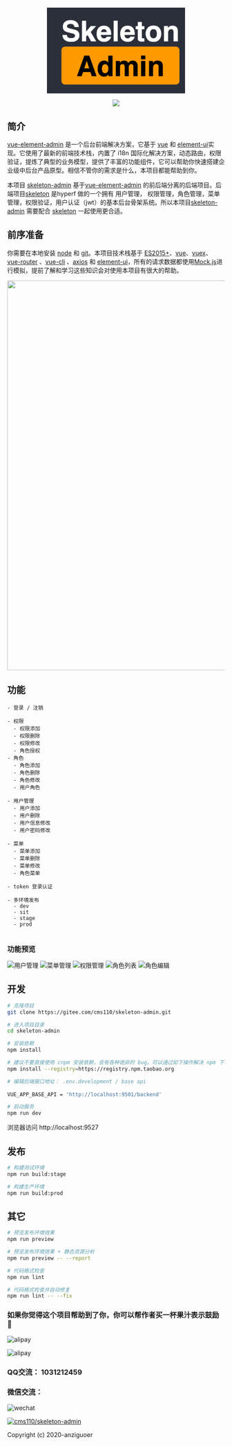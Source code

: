 <p align="center">
  <img width="320" style="background-color: #2b2f3a" src="data:image/png;base64,iVBORw0KGgoAAAANSUhEUgAAAdQAAAEiCAYAAABA7CNoAAAgAElEQVR4Xu2d%0AB7QlRdWF92EISs5IEJAcDUgUkQyKICggoAgqYchhCIoCgojAkDODYAAkoyQl%0ASBQMxB8QBBEQyUlAkuTzrz2vH7x5c9/trnBT311rzTK8OlXVX9Xt3ZXOMSiJ%0AgAiIgAiIgAgkE7DkElSACIiACIiACIgAJKgaBCIgAiIgAiKQgYAENQNEFSEC%0AIiACIiACElSNAREQAREQARHIQECCmgGiihABERABERABCarGgAiIgAiIgAhk%0AICBBzQBRRYiACIiACIiABFVjQAREQAREQAQyEJCgZoCoIkRABERABERAgqox%0AIAIiIAIiIAIZCEhQM0BUESIgAiIgAiIgQdUYEAEREAEREIEMBCSoGSCqCBEQ%0AAREQARGQoGoMiIAIiIAIiEAGAhLUDBBVhAiIgAiIgAhIUDUGREAEREAERCAD%0AAQlqBogqQgREQAREQAQkqBoDIiACIiACIpCBgAQ1A0QVIQIiIAIiIAISVI0B%0AERABERABEchAQIKaAaKKEAEREAEREAEJqsaACIiACIiACGQgIEHNAFFFiIAI%0AiIAIiIAEVWNABERABERABDIQkKBmgKgiREAEREAERECCqjEgAiIgAiIgAhkI%0ASFAzQFQRIiACIiACIiBB1RgQAREQAREQgQwEJKgZIKoIERABERABEZCgagyI%0AgAiIgAiIQAYCEtQMEFWECIiACIiACEhQNQZEQAREQAREIAMBCWoGiCpCBERA%0ABERABCSoGgMiIAIiIAIikIGABDUDRBUhAiIgAiIgAhJUjQEREAEREAERyEBA%0AgpoBoooQAREQAREQAQmqxoAIiIAIiIAIZCAgQc0AUUWIgAiIgAiIgARVY0AE%0AREAEREAEMhCQoGaAqCJEQAREQAREQIJaMgbcfRSAVQGsDGBWADMBmBHA9ACm%0AATAlgLcBvALgRQAvAXgOwD8AXGRmj2mYiYAIiIAI1J+ABHVYH7v7bAC+A2AN%0AAEsCmAVACqe3ADwM4I8AxpnZXfUfVnpCERABEeg/AilCUSta7r4WgEMAfCZR%0AQMu4PAngaADHmNl7ZZlj/+7u/BA4IeJZfm1ml8TWK7twAu4+GYC/A5gi0PoF%0AM1sq0EbZRUAEWkSg7wXV3X8AYEyxlNsizA2LfQfAxQC+bWZv5K7Y3TcEcGFE%0AudeY2ZoRdjKJJODu0wL4b4S5m9kkEXYyEQERaAGBvhVUd58LwI0A5msB15Ai%0AuSS8o5mdHmJUlleCWkaoe/4uQe2evlBLRCCFQF8KqrtvBeAUAJOmwMtsey+A%0A9czs0RzlSlBzUGxPGRLU9nBWLSLQagJ9J6juzmVQLod2Y3oXwJfM7JrUxklQ%0AUwm2z16Cmod1cW5gXMS5gd+b2c/ytEKl9DOBvhJUd+ePZusu7/D3Kfhmxv3V%0A6CRBjUbXdkMJah7k7r4egEsjSrvfzBaLsJOJCExAoG8E1d33B3Bgj/S/A9jS%0AzM6Mba8ENZZc++0kqHmYS1DzcFQp8QT6QlDd/VsAzojH1DHLtc3s6pjaJagx%0A1DpjI0HNw12CmoejSoknUHtBdXfe7XsZwEfiMXXMku2eOea+qgS1Y30WXLEE%0ANRhZQwMJah6OKiWeQD8IKmemnKH2avqlmdFzU1CSoAbh6mhmCWoe/BLUPBxV%0ASjyBWguqu88L4JGIU3/xRPNbcj91qVCXhRLU/B3RqhIlqHnISlDzcFQp8QTq%0ALqjXFY7t4wl9aPkvAFcVTu/vB3CPmT1dOM//BICFACwAgC4MV8+8xHy3mX06%0A5CEkqCG0OptXgpqHvwQ1D0eVEk+g7oJKL0STx+MBZ4c30DVhxAxxHQB7ZhJ0%0AtmPqEBeFEtSEXm+zqQQ1D3AJah6OKiWeQG0F1d3XBnBlPBo8CGB5M2M4tujk%0A7isBuBwA/bWmpL3N7PCqBUhQq5LqfD4Jap4+kKDm4ahS4gnUWVB5wZsXvWPS%0AHWa2dIxhI5simsg/AcyTUOaDZrZwVXsJalVSnc8nQc3TBxLUPBxVSjyBOgvq%0Af4pA4KF0GPlllpDl1SoVuDsDk/8bwFRV8jfIw2Xfac3stSr2EtQqlLojjwQ1%0ATz9IUPNwVCnxBOosqG8DYJzJ0HSYmX0/1KhK/gzL0KuZ2fUV61L4tgqginvK%0AMDPut3ck9bKgdgO/wU6rg6C6O8PxzQ2ABx25osWoWHRH+jgABs7g4cinzIz/%0An1KXEaizoHJGF5OmN7OY2JSV6nL3ZwDMVinzxJl2N7NjqthqhvohJXefHcBo%0AAF8BMGuxn01HH/zg4jjh74D/+T8ArwJ4EQD76U4GgzczBoVvWep2Qe12fr0q%0AqO4+JYAtAHwDwGcA8H9XjW9LQX0dwK0A6KL0bDNjjOWeTAWLLxcc6FeZYTX5%0Au52meKDB3ydXEJ8AwAAiF4YeFm01nFoKavECeCoC3jtmlnIquLRKd/8hgJ+U%0AZmyc4TQz26aKbacE1d15snnZKm1skofRP36ZUoa78wVF1qtGLv0Prf7pIlj7%0AEWb2WEq7Gtl2o6B2Kz93n7r4MGqEkn0dE/yCH1A7N+nX53JEgGL57j4DgEMA%0A8BYAZ5+53sEUHM5eLwGwb+4tqyEfLd8GsGvgb4Afqp9vNKsuhPRY+i6PXFHk%0ASuTvAOxhZnz+jqZcndnRhxheubuvXFx3CW3X22ZGV4UtS+7Or6/7Iiu43sxW%0Aq2LbCUF1990BHFWlfSV5jjQzCnNwKpx5nAVgxWDjagb8UNvUzG6qlr08VzcJ%0AarfzS/wgLe+MxjnczKrOHBuWUCzl8rexYxviMFNkDjKz2A/3ETm5+28AfDUC%0A5EeGbqsUH0YUUs7Qc8WlvqeIKZ39o7fq89ZVUL8I4IqqEIblm6bqwZ/I8vmV%0AyuWaGPYPmdmCVeptt6AW+1f8Oo55rqGPxGWcjas849A8xZf/L4rZS2obqlR/%0APoDNcyyzdYOg9gq/XhRUd/8uAIoHZ9ftTJx5b5UaCnLY7yxZUIurhNdGzkjL%0A+PHd+kMzO7QsYyv+3o4XTyva3bRMd18EAL0ZxSQu6+0VY1jVxt1PKpZ7qpoM%0A5rvczE6tYtROQXX3TwK4I8OX5s1mxnu7Qamo/88JJ6iD6huS+RV+rZsZPXJF%0Ap04Lai/x6yVBLbyocY9zqejBkcfwajPjvfzklDpDdXd6kuNkJ2nGX+FBKq/m%0AVSircpa6CioPm3DZIyZxY38hM+OJup5N7RJUd5+lOH3IAxUpiR9AS4SeXnT3%0A9Yv9zVzLRjHPcJyZhe4rfVBPJwW11/j1iqAWd8/vBrBozIBqgU3Ux+rwdqQI%0AKoBlANzYBjEdbHbUalcK+1oKKoG4+3sJHceZx0pmxjX5nkztENTiygQ/PD6W%0ACIn7kvOFXl1x9+8B6MjSToPn3dnMTojh0ClB7UV+vSCoxe/i3sK3d8yQaJUN%0AZ8srhH60Dm1MgqAOfnjH3sOPZdKya5CNGlRnQeWR8pRZE0/N/RrAbmZGJxE9%0AldokqP8HIMhpfwOIjPk6b+hVJXfnaUPumXZL4nhZveo94WEvKbqljLmqFX1Y%0Aplf5dbugZvKK1soxfZeZ8QR8VEoQ1LsyvCti2sw91RlD3y8xFdGmzoJKV3+M%0A/pKa+KLkcuTPAPzczDh77frUakF19wsB0HlESuKdsoXNjPfKKid35x21f2TY%0As61cZ8WM3GZYJPT4frtnqL3MrwcENfbQTsUhliVb9BZFgqBmaXhkIeeZ2aaR%0AtkFmdRbUg3gfK4hGtcy85M9DKGcD4GZ/V3osaaWgujuP4/OOZ0riXvWnzezv%0AIYUU1w/YB6nLzCHVhuTlycqPh9wDbKeg9jq/bhbU4sANQzx2e+Ik4ZNmxmXp%0AoNSjgtq2WWqdBXVmAM8HjZbwzIMuwW4GwC/Ty3JcowhvxsQWrRJUd/8WgDMS%0A20huq8Tc5XT33wLYILH+Vpv/0sy+U7WSNgtqT/PrVkEtlnq5NTTo2adq93cq%0A39NmNkdo5T0qqHzMXc3suNDnDc1fW0ElCHfnBd+Ph0JJyM8vv2cB3ALg4sI1%0AViVn9gl1NjRthaC6O50l/DHhsNf4bgGwsZldFPrM7s4lfC7l50pcouWy87sA%0Aps+4hMzyZqq6PdAuQa0DP3enR53TRhgAoxK2sdhnI6U3zGy6ZoOuBR96bxb7%0A6gwfyeeihyW2IcY/+UhNP97Mdgn5MbVBULlyRV3KfWr/OjNbPeRZY/LWXVD3%0AAHBEDJiMNlwCpE9YxkSlv81Wz5rHNz23oBYedLhvmeqacSczOzGGr7szvm3q%0AfTo6Gec942uGHzZzdzol3wzAgQBSPWadaWb0AlOa2iioteQ3CLhTzvGLccNI%0AUqmJYsIPTXoKu71RYe5Of7e8orVGwsfDYNFcKZouxJFNCwSV78dxxaoXQ1SO%0A30Ir7vB+DQC9ry2f4VlfNjN+lLQ01VpQi455uHC03FKQAYXzUBOdENCh9QWt%0AWiLOKaiFmzDO9lMH5E/MbL8AVh9kdXd+nfPHl3Ih/FQzo5P8pql4Xi6N8qUV%0Am/himKHKLLUdglpnfl0gqDkOItGVJZ2EVLpRULgw5Uc6o9KkpKADShkFlR8P%0Am1VZqXJ3xqbmuZXU5fSpQs42xEDtB0FdCMADGb5wYviW2XD5k8fJ6Z2Jh5yy%0ApVyCWhxi4cw09cQ0T0hvFfuA7n5KETEmpgiKG0Pf8VJ55ZTAcLCOSrPUNglq%0Abfl1UlCLO6fc1klZooz2zubuPL+R4rf6dTOr7BIxk6DySuOyIQcSC9eYDFKR%0AsnK0eEidlV8UQzLWXlD5rO4+tljmi2HULhvu5zHCCkO0cV8vKSWIAZdC1xzy%0AkqLPzUoO+Zs0+Eoz+1LKA7k7I1Yw5FpMYgi2MTGGideDXjKzGcvqbZOg1pZf%0AhwX1pwD2KevjJn8fZ2bbJdjz/UaPTHT/GZu2NTNeCyxNGQSVk4j5Q6+WFe/x%0A2BjPg8+1tpldXfqQCRn6QlCLzuBeKvdUuz3xcMTPAWyfciUnh6C6+8kAkn7s%0A9PFrZlyyiU6Fr1m+NGLSi2Y2U4xhMW54CCTl9GZpfN1WC2rd+XVYUHloiAfa%0AYlLUSdvhFRWzNx6GjD2w9G8zm7fKA2QQ1FPMbPsqdTXK4+50gEJHKDHpO6lh%0AIcsq7RtBLV6OOwHg0eleeG6+xL9sZjwxHJxSBdXdefqPETJS0iOFX2S6gYxO%0Aifdek79KE+8Xlh7CaoOgptwb7np+nRJUd5+zCHYdO7aXj/19NxDV/YvDdDFt%0A4axxiirnORIFlUu90yZOFFKufTEKDVcUWpZ6QViyPnxxEpD7lZX3DbI2IKww%0ADvQtzYwHmIJSiqACOLo4lZwyPp7jgYlMy9d/BbBcEICBzEmz06H1uTuvMcTs%0A30ywhN7oGdogqLXm10FB5WlxbifFpHvNbMkYw5FsEsYoi9zQzHi4qmlKFFTe%0A0/9KWR3N/u7umwA4N7KMQ8zsB5G2lcxSXpiVKujGTG0O9puKIEpUEwSVnot4%0AkCvlkMWrhbP7F1IfnvbuzvJiPoCuMjPGxk1O7s6DbQtHFFS6j9oGQa01vw4K%0A6g0AVo4YEzThlg4PimVL7n4pA2xHFniumfHKWCsFdaMqp3pLBPWzABpeKSpr%0AOwAJagVI0VkK7yb8yty5i13ZjdcUAN80s3OqPmyCoFatYqR8bwFYzMy43Juc%0A3D3F41XlwxZlDXV3eoeil6iY9JFmkXRaKaj9wK+Dghq7n8dzEhwTSVshwwei%0Auy9bOJWJGaOPmxnvYbdKUHnSfrKU5d7xL8K094EEtayDc/29uOvEQ0sMgFt6%0AMjNXvQHl8BQwve9U8rzUQUHNJmLFD4iXu4O9KhVcebKX+zY5Ei/Uxy5XLWpm%0AnOE2TC0W1Nrz64SgJvQZm/svM2OAh+wpIWzl+2ZGj0ytEtTnzGy2svKr/N3d%0AOcGISRLUGGqpNkU0DnrooFee+ROdCaQ2Z6h95T2IDgrqY2Y2T66HdnceJDs+%0AV3kdKudLZkYvRZ0Q1Nrz65CgMgQaPaDFpEvNbP0YwzIbd2ds4dnL8o3w91LH%0ABwl7qA+Z2YKR7ZrAzN05243ZrpSg5uiA1DLcnfsk3wCwKmN3JhxPT20K7Zcy%0AM8YhbZo6KKhsF2PIpp4QHv987t6qqEFlCHP+fQcz4xWkTghq7fl1SFAZoIEn%0ATmPSXmbWEpeo7k6PQnxPxaRSxwcJgnqbmXFJOjlJUJMRdlcB7r4EgI0A0AEC%0A/3vsvaiYB7vJzL5QZthhQeU+Ku9f8mRsUnJ3+vncNqmQzhs3/TJOWD4sDTDe%0AD/w6JKgpM/91zex3rRiW7s477JUjHQ1rQ9OVFOZNENScBwQ1Q23F4OmWMgvf%0Ar/xi5TLO54oll5gliSqP9JaZlXoM6rCg8jkuNLONqzxQszwJP+DUqnPaH2tm%0Au41UYIsFNYef2ZwsYspqyq9DgpriIWk5M7s1BkSZjbunOLApPf+Q8HusdIq4%0A7PkKUZegVgFVlzxFpATel9oawAoJLvNGQkK/tNeXCFGqm67U7uDBgSVSfWe6%0AO59zldTGdNj+BDPjSfKGqcWCWnt+HRLUXwD4duS44v3sRyNtm5q5O+9ZHhxZ%0A9gFmxkhLI6YEQf21mW0e2a4JzLTkm4NiD5dRXEbmQE/xtzmUAKPUfL3LBZXN%0A+6eZ8U5rdHJ3HvzgAZBeTieb2Q4dEtTa8+uQoPIK26aRg/JjZkZXgdmTu6eE%0ArKzi1St2xUOCmr23+7xAd6cw8CBD6inY+81ssR4QVDZxKzPjvk5UcneGuuMs%0Av5dT07BxLZ6h1p5fhwSVJ8+5jxqTSg//xBRKm8RDfHua2ZEl7xUJahNArdrn%0Aix0PtbcrloPvi/S6M8jnGTNrejS+C/ZQB9vKyDk8oMT4h8HJ3S8DsG6wYXcZ%0ANA1d12JBrT2/DglqytJq6ZZN7PB195PohSnSflMzO0+CGkkv8i5PfG2yHE+g%0A8NBEUY29l1Uaw7CLBJWP/Cszi9pvSjy12C0jrpOHklJOffYEvw4J6pZFuMUY%0ARvR6ljX+8RAG5wOIPQz4eTP7kwQ1pksHbGo3Q3V3nrYtdfI8ArI1zIz3uFqe%0Airut9AUak941s6ahmrpMUHlAaYEYd4TuHnua8nEGFoiB2wKbW5oFCWjxDLX2%0A/DokqIwRzFjBMekkM9sxxrDMxt35od50O6hJGR83syckqGWUR/57HQU15csx%0AOdhvSFckuAmrcv8w1ylfHp6gU3gK1DQhzzcs79/MLPhQVkIYucoxHhOeKYtp%0AiwU1Ngxfz/DrkKAuwEN3kQPgVjOLiZ5UWp270zXpVKUZG2cYVeZrV6d8m5Ot%0Ao6CuCODmyAH1gJktGmkbbObu/BpkTMXQ1K4Z6ovFzPIld+eSLa8KpKTSPZrh%0AhSfMtF81s3Y63Ijm0mJBjf2w6hl+HRLUSQDwXAD/MzSVRiAKLZD53X3KBN/V%0Ab5rZR8vqlaD2n6CmRCd5x8wmLxtUuf7u7pz9zRpRXunLLkGIBpvDkF/zm9nz%0AQ15YvDuXckKZZfKAEi9mV0rFyehYn6nTmdkrlSrqYKYWC2qKz9me4NcJQS0E%0ALOX3sLCZPZhz2Ln79xmiLLLMO82ModGaJglqnwlqMdBjoxHQPDlmX9mgHPIC%0AYASZpnuhI5RV6oA+UVAZoWWR4fsp7p4y+x98lKZ3Mhs9r7tzJhATn/X7ZnZY%0A1f7oVL5WCmrxe6g1vw4K6lkMqxg5brLdyxzy/A8zDnFkeyo5jpeg9qeg0pds%0A7EzzBTObJXJQVjZLjDxf+jWZIKhN45m6O08B0r1ibOLsdG4ze7JqAe7+jyLo%0AeVWTwXxR+7ahlaTmb4Og1ppfBwU1xUE+r5NNmysmahEhi4IamyrdjZWg9qeg%0AMhrLp2NHFoAxZnZ0gn2pqbs/nRDU/CwzaxrsOkFQrzEzOv1vmNx9LgCPJZ4Q%0ADzqU4e6M1LJdKdSJM2Rxf1jM8k6M/JC4sZkf36Js7vUyWHVoKj2cVpRfa34d%0AFFSuLvEDNPYsSrZDkO5+D4AlQwdQkf9tM5uiiq0EtT8FdVcAx1QZICPkeRcA%0Ar9DcmFDGiKbufgqA0QllL21mdzSzb5WgFi/oMwGk+uX8spn9vgoDd/88gJuq%0A5G2Q5xEzY0zb6OTu9NREj0MxqbT+NsxQa80vg6A+aGY8yR6cEoWMH3w8p/Cv%0A4IqHGLg7Q0v+OqGMph/RQ8uVoPanoDIaC5dUYr8cx+sG90fMjD47syV3T7l4%0AzXaUHkgqRC/2dGfpj8vdyZczqthldTbxRTObqSrYhH1UVnGQme1fta5hLxDO%0AQnhlaLYYewClUTZaLajFeIjdR+16fhkEtdTz2Eh97+5fBHBF5NgY/3umg5dY%0A377uvhIA3mePOW082OxKy73FOJLrwSadnSI4CWOo9abu/kCie7/BRnL5eJuy%0AGWHZE7k7lywZBWLGsrwlf68UFq2VM9Tih7UvhSrxWQ4zM55MLE0Z9m6PNzPe%0AyQxKGZzzl87E2ySoqXvfXcsvg6CWeh5rNmgSTusPFvsSAK46PRIyON19jULM%0AYw7sDVYVNDvXDLV5D9VZULcCcFrIAC3Jy0vcfyhmHKXLj+7OGQ1DuK1TOHfP%0AdSdyKTOjyDdNrRbUQlT/k/iBwKX12c3shQrPswiA+8vylfz9NobUMzPuN5Xx%0AY79xaTvlA+hlM5uhQl0t3UMt+qq2/DIIKotYxsxuL+urRn939z0BHB5jO8SG%0AK2Lc696l7KBS8QF2IYARzzoEtGVDM6vsWU6C2qeCWrxEYk83lo1HnlTlkjL/%0A8YrJm0XMU3oo4eVobvCnLIeOVH/pcuyQl0vLlnwz1DH0+Xhop1K8U3enww5e%0A3UlNfytWC24eetrY3T8B4AsAGGpt2dRKeCfQzOhEvUy8Wy6oxe+hlvwyCSrv%0AK/PgGZdPeT+US7H84JuOv/NmH33uzuVWvge4FZKa+G65CwC3hjhOedeV7xJe%0Ah1kKAMM20ktTjslQ8I0GCWp/Cyq/yv+eafCl/lBS7bkHNouZVToN2o4ZavGS%0AzrG0vkqVA2DunuLubST+nBnwpCY/gnK8pAbr4TLezFWcWLRjybfoq1ryGyKo%0AKf51m/0+q3gm42rUuak/8jbbr2RmQV7lJKh9LKjFS4Tu8qIinbR5cJdVF+Sk%0AoI2CyutJpUvQJQ/3rJl9rAxA0Z8MXrBqlbwdzvNFM7uqShvaJah15TdEUDmb%0AfLkK88A8Va8n9crY5OOXXr1rxEiCKkEdBYDH0j8e+CPqpux3mNnSIQ1ql6AW%0AL2nuLfOAREraz8x+UlZAccKYy2Cxp27Lqsjx96BwdW0WVC5L1orf0A5LCDjR%0ArN+rCurUAOiqM8fSb45xOFIZ9NHN1a7KLkCHfLTolG+Tnsm5xNXKAZBUdvES%0A5n7q3EkFdcaYB3GWCB38bRZU+k+mX+KUo/uVl7TdnZ6seCKSL7BuS383s8VD%0AGtVOQS0+gGrFb5igUixKD4KF9A+v0JlZpbHt7l8DcFFg+e3Mzi2OFczslphK%0ANUNtTq0vBLV4ifCrkft9Kc7dY8Zgig1nEguZGcUmKLVTUAu+sd54hj7XVWbG%0Ae32lyd0XKg5ttOLwV2n9I2SgO0X6QGYIrcqp3YJa9Fdt+A0TVApFjgNlExRb%0AVVALtrsBaKmntcqDa8KMFNPNzOy8SHtGtNEMtQm8vhHUIaLKE3RRXlFiB2Gk%0A3UMAPtUsMHWzcjsgqHSAwP0rhpBKScuZ2a1VCig8GHHfqhuW2O4t7hLygFNQ%0A6oSgFr8HeoDqeX7DBJXBtdkXOd9tlWeog21x920AjMvcjqBxNSwzl3c3MLPL%0AUgqRoDanl3PQpfRTW22LMEd0SpByIbpVbeZX5BFmtndKBe0W1OIFHRvMeuij%0APm5mlZfmCzG6GkBLAjZX7IPrzGz1inknytYpQS36jFd2eprfcKDu/luKR2x/%0ANLALFtSC7WaFS8BOv2cppmuaGT+ekpIEVYLakEDheOF3AEpjACaNwDBj7kPS%0AhzC/sJNSJwS1eImkOP0ffObdzSzIF7O7784PkcR93FDm/Pihg/PtQw2H5u+k%0AoA62o5f5NRBU7q3zICL39nOkKEEtfg9rATgbQGU3mzkaPKQMbkNwZhrltKIB%0AWy35NumgTn85ZR474cUVYdR+HBkeLLzCxha8s3iSmdGdX5bUQUHlC6TSdZEm%0AD8pl0xlDl7vdfd7COxbvI7Z6bNNb1jeGx4yN6bxuENTi5d+T/Boxd3duQTD4%0AQurp8/FoQvZQR2gPXWweUNx3jhkmoTbcx9/DzE4NNWyWXzPU5jRb/dLJ2Zct%0ALasIS8Zl4I0B0ONRqxNnN7y/+UMzuzJ3ZYWfT15nCU0Xm9lXQ42G5s/g/5bF%0A7WxmJ8S0o1h9oC1PXFY6nRlQDw+2bZ7q23kYL+4709NOaHrHzLIfyuo1fiUC%0AwD3VsQD4oUeRjUnJgspK3Z3OQ3h4j5GaYttS1n5+jHLs7x16M6Cs4OIZfglg%0Ayyp5h+U5JXUlZ7C8hEAZQXf5I56x5V/xMW3quI27r1e8jLkvR3d0OQ69UEB5%0ApJ9+ZLmXwaVC3llTahEBd+fSH3060w0j3bbFfCi9DeDuwhXc6WbG1YS+SHXj%0A5+4UV/poZoQW3mOephgTg7/v9wqvWRSl/xUuRelelC76Ns3Z6e7OVRSOTe69%0Ap96p5rIuV4VOjb0Ok/PZ+rkszVAr9L67cy9m3cLJPe/wTV/84wub/wZ/kPwR%0AcqmF7gH5jwI6ONjph5c/WKUOESh89W5UfCTNDmDWYm+L/UffrfzAeQ7AE8W/%0A28yMUVqUBmZY/LgUv8yjwd3p4YkHmOgakuOSXsP4zuF7hqLPj3GOT37MMZAE%0Az1o8VVwDZHhAir5SFxCQoHZBJ6gJIiACIiACvU9Agtr7fagnEAEREAER6AIC%0AEtQu6AQ1QQREQAREoPcJSFB7vw/1BCIgAiIgAl1AQILaBZ2gJoiACIiACPQ+%0AAQlq7/ehnkAEREAERKALCEhQu6AT1AQREAEREIHeJyBB7f0+1BOIgAiIgAh0%0AAQEJahd0gpogAiIgAiLQ+wQkqL3fh3oCERABERCBLiAgQe2CTlATREAERJv6%0AxhEAAB2GSURBVEAEep+ABLX3+1BPIAIiIAIi0AUEJKhd0AlqggiIgAiIQO8T%0AkKD2fh/qCURABERABLqAgAS1CzpBTRABERABEeh9AhLU3u9DPYEIiIAIiEAX%0AEKi9oPppmBHvYSMY1oePD+A7RxEUvAvwqwkiIAIiIAKZCbw2PgC740EYLsF7%0AuMh2GB+cveWptoLq4zA3HPvCsCWAyVtOUhWIgAiIgAh0I4G34Dgdo3CIbYMn%0AWtnAWgqqj8PGAM6SkLZy6KhsERABEegpAm/A8Q3bDpe0qtW1E1Qfhz0AHNEq%0AYCpXBERABESgpwnsaqNxXCueoFaC6qdiXTguawUolSkCIiACIlALAg7DBrYt%0ALs39NLURVD8N8+A93A/go7khqTwREAEREIFaEXgDk2JB2wpP5Xyq+gjqqTgb%0Ajs1ywlFZIiACIiACtSXwCxuN7+Z8uloIqp+E+TAKD+cEo7JEQAREQARqTuB9%0AzGXb48lcT1kPQR2HvQCMzQVF5YiACIiACPQFgR1sNE7O9aT1ENRTcC0Mq+WC%0AonJEQAREQAT6gsClNhrr53rSegjquPHLvfPlgqJyREAEREAE+oLAfTYaS+R6%0A0roI6qtyJ5hrSKgcERABEegbAv+10Zg+19PWRVA9FxCVIwIiIAIi0D8EbDSy%0A6WC2gjqJ38dBgtrJDlDdIiACItCjBCSowzpOgtqjI1nNFgEREIEOE5CgSlA7%0APARVvQiIgAjUg4AEVYJaj5GspxABERCBDhOQoEpQOzwEVb0IiIAI1IOABFWC%0AWo+RrKcQAREQgQ4TkKBKUDs8BFW9CIiACNSDgARVglqPkaynEAEREIEOE5Cg%0ASlA7PARVvQiIgAjUg4AEVYJaj5GspxABERCBDhOQoEpQOzwEVb0IiIAI1IOA%0ABFWCWo+RrKcQAREQgQ4TkKBKUDs8BFW9CIiACNSDgARVglqPkaynEAEREIEO%0AE5CgSlA7PARVvQiIgAjUg4AEVYJaj5GspxABERCBDhOQoEpQOzwEVb0I9D6B%0Al98A3ng7/DnmmD7cRhbdS0CCKkFNHp2//DNwxX1pxXx5SWCL5dPK6GXr/70D%0A7HcJ8N77YU/xkcmAgzcAJrEwO+XOS2Dh/YEHnw0v8097A5+bP9xOFt1JQIIq%0AQU0ame7AAvsCj7yQVAzmmxl46CeA9akwPP1fYI694xi+eSIwxaRxtrLKQ2D+%0AH8b9Bv64J7DSgnnaoFI6T0CCKkFNGoV/fQRY4bCkIj4wvmUfYNl585TVa6VI%0AUHutxyZsrwS1t/svV+slqBLUpLG0+/nAMdcmFfGB8e5rAEdtnKesXitFgtpr%0APSZB7e0ea03rJagS1OiR9fa7wMx7AK++GV3EBIazTgM8ORaYdJI85fVSKRLU%0AXuqtiduqGWpv91+u1ktQJajRY+mKe4F1jo82b2j4h92ANRbNW2YvlCZB7YVe%0AGrmNEtTe7r9crZegSlCjx9IWvwDO/Gu0eUPDb38O+MWWecvshdIkqL3QSxLU%0A3u6l1rdegipBjRplr7wJTLdrlGmp0evHA1NOXpqtVhkkqL3dnZqh9nb/5Wq9%0ABFWCGjWWzrkN+MZpUaalRheMBjZaqjRbrTJIUHu7OyWovd1/uVovQZWgRo0l%0A7p1yD7UVaf1PARfv0IqSu7dMCWr39k2VlklQq1Cqfx4JqgQ1eJSnvPyrVvaf%0Ao4AZp6qau/fzpTCVY4fO978EtfN90A0tkKBKUIPH4Yk3ADudE2wWZHDaFsBW%0AKwaZ9HRmCWpPdx8kqL3df7laL0GVoAaPpWUPAW57NNgsyIDu2OiWrV+SBLW3%0Ae5on3h94JvwZzvwusPBs4Xay6E4CElQJatDI/MezwCL7B5lEZ/73IcDcM0ab%0A95ShBLWnukuNFYGGBCSoEtSgn8ZBvwP2vzTIJDrzERsBe6wZbd5ThhLUnuou%0ANVYEJKhVxoCPg1fJ1495ckWWqcruk3MBd+9XNXdv55Og9nb/qfUiQAKaoWqG%0AWvmXcMu/gOUPrZw9S8a//QhYYo4sRXV1IRLUru4eNU4EKhGQoEpQKw0UZhpz%0AAXD0NZWzZ8m435eBH38lS1FZC3n3feCmfwK3/xugGD75MvDkS8DzrwFTTwFM%0ANQUw70wD/7gPvM4SwBzTj9yEXhfUN94G/vUC8Oh/Bv49/Dzw0HPAM68ADHrw%0AiZmBeWYE5pkJ+PgMwJJzDjBKTY+/NHBA7qmXgSdeAvi/n38VmHzSgX9zTj/w%0Aj4fclvtEfwZeqMqY5yMG+/AR9t/zwD+eARjE/s13gJmmBmaeeoAnwywu+wlg%0AoVn7N4ZxI64SVAlqpd/bO+8BM42JiyzzvbWBC+6IC8A81wwADydN0gWBx8ng%0AxgeB3/wfcNYt4SzosGKblYC1F5/4xd4uQb3uAeCyeyp1+QeZ+EI9eIPGffDy%0AG8AJNwBjrwrjMc1HgL3WArZfeeAlHZL++z/gkruBX/0F4PNUTaxzg08DO64y%0AIK450z6/jRvfh31t4KOranrhNeCnVwDcfglJZD3SBx0ZHnD5wAdiaCLT7b4A%0AbLsSsMCsodb1yy9BlaBWGtVX/x1Y+9hKWSfK9NfvA5ffA/zk93H2f9ob+Nz8%0Acba5rK7/B7D1GXEvzeFtmG9m4OytJ3ypt0tQeaCMB8tC03DnERQ13kc+9Mow%0AIW1UL+Pg7r028LFpm7eKs+Dv/wY4/vrQ1k+cf8sVgJ9u0HzVIKSWdt1DvfMx%0A4LMHh7RsIC+voHGWPjRdcz9wwGXAnx4OL6+RxXqfBA7fqL+vAUlQJaiVfk2x%0AkWW43Pf04QNLo8sdUqmqiTLttCpw/KZxtqlWz70K7H3RwGwodzpyY2C31Qdm%0Afr0kqH99BFjr2HQhHcpzodmAm/YaWB5ulLgc+fVTgXueyNsL524DbLJ0epm9%0AJKj8MNn0Z+ErFVUpHf11YOdVgVF9GNdYgipBLf2dMID4tJGRZcasAVA43ndg%0A9r0AClRo4rLSC0cO7Im1M3FWuv5JeYVjePv5VX/etgCXTufYO+7pQlwPps5Q%0AKaYrHBbXzjKrpeYGrt0dmH7KCXNyu4Bi2qp01neBby6XVnqvCOprbw2M6ZCl%0A8hgy3Na4ePuB/dd+ShJUCWrpeD/3NmCzyMgyN+8NrFgs1+5+PnDMtaXVNczw%0A+52BLy0RZxtjdcODwKpHxliG2zAG7MHrA3N+L9yWFu0SVB5Q+dRBcW2sarXK%0AQsC1Yz7cr73wTmDjcVWt4/Od8R3gW8vH2/eCoPIQ0ZrHxO2VxpDZ+LPAOVv3%0A10xVgipBLf2trHsC8Lu/lWabKAOX754a++EPijO+1Y4KL4cWfNnxpdeOxINH%0Aq7RJTAefhwe3Drsq7unaIagvHj1wZerBZ+PaGGI1uAzLU8ILtvEeMvf6Yw8r%0A9YKgXnwXcFSbT+lzS4NLwP2SJKgS1KZjndceuFQbk3ZZDTh2kw8tU04Ks5RX%0Ajxu4ktLK1Im7tqnP0w5BZaCC0/+U2tJq9jzZ/bf9gZWPzL9n2qwFXHK+ZZ+4%0AqzXdLqgUttjVoWq9NnKue/YfuCbVD0mCKkFtOs5PvhHY4ey4n8INewArLzSh%0A7VZnAD+PfDFz+WjTZeLaUsXqf+8ASxyQ5yRvlfpy5WmHoOZqa7eXc+JmwA6r%0AhLey2wU1/InyWXDp9/xt85XXzSVJUCWoTcdnbGQZHiTiMuGkw0768Q7kV06M%0A+0l8eUng8p3ibKtY7XdJ/NWeKuW3Ko8ENR/ZwVPpofeeJajN+4AuROlKtO5J%0AgipBHXGM//M5YKHIPSxe2D/pGxMXzSP7U+0c/7N69oiRr1bElwrc/QTw6RYf%0AuElpXzNbCWpesrfuAywzb1iZEtTmvOjtjF7P6p4kqBLUEcf4wb8H9r0k7ifw%0Ah92ANRZtbMsrELwKEZNO/uaAZ5aciVd6lvkpwEvzvZgkqHl77UfrAgesF1Zm%0AXQSV+9eTj8q/7cHT29fvEca0F3NLUCWoDcdtSmQZLvf+5yhgslGNfxIp13B4%0ABYdXcXKm3FdkNlwKWGx2YLZpgf+9Ddz/DHDX460T7E4JKl++my0DLDgrMEvh%0AkIGH2OjC7uxbc/bQhGVx6ZCu7lgvvSu9/d6AL+XL7s5zcComylGvCiodavDA%0A0rqfBGafbsItGvpFvuhOgOcocpzufv14YMrJWzcuuqFkCaoEteE4pMNx7p/G%0AJPqrPXXzkS1fegOYcfeYkgdsHj4YoPu+XCnWC9TQ+vkRcdwmwFc/A0z30cYt%0Aox/WAy8HTsjgOm9oDe0WVLI/fUtg5QVHdozOPuZhNn485Urc37xgNPCFYS70%0AhpZPxyGbnw784f60Wt87Jcx/dC8KKllu+Jly5/Y8rLfHBQPCmpK6wYVoSvur%0A2EpQJagNxwl/QLF31q7YBfji4s2H3xePA666r8oQnTjPoV8DeG8zR/rP68DM%0AY9JKosOJX2w5MCOtkug+j2KTy4dqOwV1tUWAS3aodn2Jqxy7npfH9y5nUvSi%0AxFlxWWIkIPqdTvEGFLpX30uCyo8/sgzdJx59FnDqTWX0R/77b7Yb+OCsc5Kg%0ASlAnGt8p90X5Y33+SGCKEjeBP7sJ2PasuJ8WX67/+HGc7XArOnjf6Zz4srgE%0Afd2YcLeIPJy1+tEAXfmlpnYJKmeId+9f7sR+6PPwOZc8MH1P7s59gc98vDqp%0Ax14E5tmnev7hOe/aD/hUwKnUXhLUod7LQgjRbeGiPxoIkxeTTt8C+O6KMZa9%0AYyNBlaBONFpTIsvQjR5na2WJ8StjXe2x7NAX7EjtYeSO2MNIMQIztB2M20nv%0AQ4+8UEar+d/bJaiMzrLPl8LbesTVwF4XhdsNWjAazVEbh9tv8jPg/NvD7WhB%0AR/2fX6C6ba8IKh10nLZF9ecanvPHlwM/uizO/vANgT3XirPtFSsJqgR1orH6%0AnV8Bv/xz3BC+bMeBAw5V0ufHxi97fv+LwCFfrVLLyHn4xT3NLvFl0Ok/nf+n%0ApJS96sF62yWosXcJGWmIp6hjU2y9KX6Ar9kdWH2R6i3uFUENXcoeTuCOfwNL%0AR/YlP8b4UVbnJEGVoE5AIFVk3jgB+GjFCBNHXwOMuSDu5zXcT3BMKX9+GFhx%0AbIzlgA2XtkODYzeqLdZXcjsFlbz5Mo5J3NOcbPsYy4E7x88cXn5wplHp9z41%0AsNwck0KDMfSCoOZwjMIrZqO2iyEKxK40xNXWGSsJqgR1AgLn3T4QKzEmbb4c%0AcOZ3q1umOj9v5Nqweu0Dp213PjfE4sO8VZe2q5SeGhKtHTPU5ecD/hIZDYcM%0AYgUnZYny2VeAj0X6ob54B2D9T1XpvYE8sc/XKPB3s1pjA4yzzBM2A3aMcKs4%0AvD2xzypBrT6emNPCsndnbh8H786WtadVdAtI94AxKeYU3+IHAH9/Oqa2AQcP%0AdPQQm1Kuy6REJmnU3hQO7RBUxm29dMdY0gNXsLi8HZroYIGOFmLS2+8CU0S2%0AmVdKNlqqeq2xItNOQX3gx8DCs1V/ppFyMh5uzGE6CWoYewlqGK+uy53yRc+H%0Aee04YKrAaDAH/Q5g0OuYxBPFzx0RH8Q49iUYc/G/7PlSYsW2Q1BTZ+RrHRN3%0ANzRlVpWy1Hwh72jWTFA9U1zZ2I9uCWrZW2DCv0tQw3h1Xe5T/ghs/+u4Zn19%0AaeC8bcJtU33octbE2VNoStkLopeecU0cV4S2hfnpkWajyBdeOwQ1Na5lrLvJ%0AlAhDKYJ60XbA1wLuTMZ+nLVrhpqyBz58PMeenpaghr0ZJKhhvLoud+xSDh+E%0A4ZkYpik08fL/3PvE322LFfJX3gSm2zW0tQP5D1of2HedONuRrFKuEbVDUFNf%0AhrEv4dCl16F8UwQ1dPui2wU156pKbF+mjqG8v7jWlKZDScO49useauoBoVeO%0ABbgEG5O+9xtg7FUxlgM2Lx8zsru/kUql79e5Ig/Z8J4tl0BzJn5YTBJ5elKC%0A2rgnJKgfcllzUeDq3fKMWAnqyBwlqBLU8QR+egXww4vjfnB0J8Yv+thEF3y8%0AkxqbeLKYJ4xDEg9C8SBQTGoWSSemvEGb2fYE6Is2NElQ8wvqb7cHNvh09Z7o%0A9hlqziDfElQJauVfRj/OUDk7WuRHaRElUnx0vvte/MliduzaiwNXBjpoSLmq%0A8vcDgEVnrzykKmdceP+4PpCg5hfUul2bid0aaURWgipBrfxS60dBTfF+Uhls%0AizM+NXYg/FTVlOJe8enDw/zZVm1TrOcoCaoEtWyMSVDLCOX5u5Z8h3HsR0Hd%0A80LgyD/kGVCdKiX0esXFdwFfPTmutfcfCCzysTjbZlaxd1ElqPkFlRF1vlIj%0Axw4S1Py/10YlSlD7XFB5cGPOveP27tozRKvVwlBUtwZEF7nmfmDNY6qVPTwX%0AQ18xjFnuZKPjSpSg5hfU0OtY3b6HKkGN+22FWklQ+1xQU4QldLC1Ov+DBwEL%0AzlqtlpRl7phDUGWtSonLKkGVoJaNLwlqGaE8f5eg9rmgpkSWyTME85UScj/0%0A4eeBBfaNq5tRbhjtJmdKcXAhQc0vqCFRk1i7ZqjlvwbdQy1nNDSHHDuE8ep4%0A7tffAqYOPB3b8UY3acB8MwMP/aRaZJIXXwdmGhP3NDutChy/aZztSFb0n0yX%0AbjFJgppfUC/fCWB0lqpJglpOSoJazkiCGsaoq3JfcAdAl3B1Srf9AFh6nvIn%0ASrn0n/OS/GBLj70W2O388nY3yiFBlaCWjRwt+ZYRyvN3LfkO49hPp3w3OAm4%0A5O48A6lbStljTeCIjaq15uPfj3d5+OhPgXlmqlZPWS7eA17iwPioOxJUCWrZ%0AGJOglhHK83cJap8K6vOvArPumWcQdVMpdAL+5Fhg0knKW5Wyf/yDLwEHb1Be%0AR5UcKXdiWb4ENb+g1i3AuAS1yi8xPY8EtU8F9dSbgNFnpQ+gbizhmt2B1Stc%0Aazn9T8DWZ8Q9Af0WP3sE8NHJ4uyHWq1+NHDdA/HlSFAlqGWjR4JaRijP3yWo%0AfSqosV558gy71pay1YrAaVuU13HfUwNLrbHpjO8A31o+1nrA7s7HgM8enFaG%0ABFWCWjaCJKhlhPL8XYLah4KacmWEuBaaDZhxqjwDcKRSKHavvhlfx+vHA1NO%0A3tyeMVGn3y2+nsVmB+74YXyAc+6d0ltT6j62BDW/oF6xC/DFxauPP53yLWel%0AU77ljIbm0LWZMF4dy33olcA+v42v/vFDgblmiLevYsn2sZ2xqWqAaC57c/k7%0ANnGG+qtvV7uqM7yOH1wMHHJFbM0f2klQ8wvqVbsCay1WvW8kqOWsJKjljCSo%0AYYy6IndsVBM2fsX5gZv3bv1j/PlhYMWEkG5VQ8rd8wTwqYPSnmfnVYGxG1af%0Aqb7zHnDQ7wb+5UgSVAlq2TjSkm8ZoTx/15LvMI51vzaTumd34mbADqvkGXzN%0ASnnvfWCG3eOXY1n2i0cDM0xZ3tbUQ0Gsgcu/J34D+MKCwCQjrNVwiflPDwE7%0AnQtQyHMlCaoEtWwsSVDLCOX5uwS1zwT1e78Bxl4VP3iePAyYY/p4+xDLHc4G%0ATr4xxGLCvD/fEvjO58rtL78HWC/SS9Hw0nlth8vA3GeeanJg1CTAK28OxDk9%0A86+tCUIgQc0vqKFB5LXkW/4705JvOaOhObSHGsar7blTI8ustCDwxzbeXb3y%0APuBLx8VjWmUh4Po9yu05G/7kj+MdK5TX0NocElQJatkI0wy1jFCev2uG2kcz%0A1GsfANY4On7gnPxNYLsvxNuHWr75DvDRnUKtJsxf9QDV/z0OLPWTtLo6ZS1B%0AlaCWjT0JahmhPH+XoPaRoNKJAZ0ZxKanxgKzTxdrHWf3zdOBs2+Ns6XVURsD%0AXGqqknjilidvey1JUPMLalXnIIM1a8m3/FejJd9yRkNzaMk3jFdbc7/xNjDV%0AzvFVVl0+ja+hsWWqA/+l5h64K1olcUl8pcOBvz5SJXf35JGgSlDLRqNmqGWE%0A8vxdM9RhHOt6yvfCO4GNx8UPmlM3B7ZZKd4+1vLlNwZO+6ak+w4YOIVbJT3y%0AArDCoa05PNSsfl5H+tz8wOFXV2nlhHkkqPkF9drdgdUquK/UDLX6eNUMtTor%0A5tQMNYxXW3OnRpZ55nBgtmnb2uQPKlvneOCKe+Pr/tG6wAHrVbd/6LmBO7DP%0AvVrdJiUn/QI/cCBwyh/j7qZKUPML6nVjgFUXrt6rWvItZyVBLWc0NIcENYxX%0A23K/8BowS4XTriM1qBXxP0Me/rSbgW3ODLGYMC+9Oj12SJg3o3+9AHzhiPjw%0AbiGtvXHPgfur+18qQR3O7YLRwEZLhdD8MG9KzFsJ6sjMN/kZcP7t4X0iQQ1j%0AJkEN49W23KmCREfzdDjfqfTUy8Cc30ur/S/fA5afL6yMx14ENhoH3PZomF3V%0A3LyzeskOH7ZLgjoxuU4JKq9b8dxA1aQZajkpCWo5I81Qwxh1JHdqZJnnjgBm%0AmaYjTf+g0hUOSzsstMtqwLGbhD8DZzmn3AjsfG64bTML7s+dszVAUR1MEtTu%0AEdQb9gBWlqA2HMKaoY78y9ahpGFs6nYo6e13gSl2jBeDtRcHrtwl3j6X5RFX%0AA3tdFF/aMvMCt+4Tb//4S8AeFwA8dZySKKBj1gT2WHPiIOixQQvePgmYbFS1%0AVsXWse86wEHrV6ujUa7YK1uhgb6H1k2HHZNuH9fmUEGlP+gYd5K3/wD47DzV%0A23j/08BiB1TPP5izakjDKiXH9mXqGKrStk7nkaDWXFA7PcDqVv+zrwAX3wX8%0A+lbgpn9Wf7rNlwO2XAFYZeGJhbR6KcopAiLQzQQkqBLUbh6fXd02iuuj/wGe%0A/i/Afd4nXwa4RMxZ6JzTAx+bbsARxlzTA1NN0dWPosaJgAhkICBBlaBmGEYq%0AQgREQAREQIIqQdWvQAREQAREIAMBCaoENcMwUhEiIAIiIAISVAmqfgUiIAIi%0AIAIZCEhQJagZhpGKEAEREAERkKBKUPUrEAEREAERyEBAgipBzTCMVIQIiIAI%0AiIAEVYKqX4EIiIAIiEAGAhJUCWqGYaQiREAEREAEJKgSVP0KREAEREAEMhCQ%0AoEpQMwwjFSECIiACIiBBlaDqVyACIiACIpCBgARVgpphGKkIERABERABCaoE%0AVb8CERABERCBDAQkqBML6msApsrAVkWIgAiIgAj0D4HXbDSmyfW4lqugTpbj%0A4/AQgPk72QbVLQIiIAIi0HMEHrTRWDhXq+shqKfgWhhWywVF5YiACIiACPQF%0AgattNNbO9aT1ENRx2AvA2FxQVI4IiIAIiEBfENjdRuOYXE9aD0E9DQvgPfwz%0AFxSVIwIiIAIi0AcERmFe2xr/zvWktRBUwvBTcQEcG+UCo3JEQAREQARqTMBw%0Ahm2LLXM+YX0E9STMh1F4OCcclSUCIiACIlBLAm8AWMBG4+mcT1cbQS1mqRvC%0AcWFOQCpLBERABESgVgQchq/Ytrg891PVSlDHi+opGAPDkblBqTwREAEREIFa%0AENjZRuOEVjxJ7QS1ENWvwXAOgMlbAU1lioAIiIAI9ByBN+HY1LbDJa1qeS0F%0AdbyojsPccOwLw7cBTNYqgCpXBERABESgqwm8BeDnmAQ/tW3wRCtbWltBHYTm%0Ap2FGvIuvwsafAJ4PwBwApm4lVJUtAiIgAiLQMQJ0RfskfPxVygvwPi6zHfBS%0AO1pTe0FtB0TVIQIiIAIiIAISVI0BERABERABEchAQIKaAaKKEAEREAEREAEJ%0AqsaACIiACIiACGQgIEHNAFFFiIAIiIAIiIAEVWNABERABERABDIQkKBmgKgi%0AREAEREAERECCqjEgAiIgAiIgAhkISFAzQFQRIiACIiACIiBB1RgQAREQAREQ%0AgQwEJKgZIKoIERABERABEZCgagyIgAiIgAiIQAYCEtQMEFWECIiACIiACEhQ%0ANQZEQAREQAREIAMBCWoGiCpCBERABERABCSoGgMiIAIiIAIikIGABDUDRBUh%0AAiIgAiIgAhJUjQEREAEREAERyEBAgpoBoooQAREQAREQAQmqxoAIiIAIiIAI%0AZCAgQc0AUUWIgAiIgAiIgARVY0AEREAEREAEMhCQoGaAqCJEQAREQAREQIKq%0AMSACIiACIiACGQhIUDNAVBEiIAIiIAIiIEHVGBABERABERCBDAQkqBkgqggR%0AEAEREAERkKBqDIiACIiACIhABgIS1AwQVYQIiIAIiIAISFA1BkRABERABEQg%0AA4H/B8QBKZpxxuM6AAAAAElFTkSuQmCC">
</p>

<p align="center">
    <img src="https://gitee.com/cms110/skeleton-admin/widgets/widget_4.svg">
</p>

## 简介

[vue-element-admin](https://panjiachen.github.io/vue-element-admin) 是一个后台前端解决方案，它基于 [vue](https://github.com/vuejs/vue) 和 [element-ui](https://github.com/ElemeFE/element)实现。它使用了最新的前端技术栈，内置了 i18n 国际化解决方案，动态路由，权限验证，提炼了典型的业务模型，提供了丰富的功能组件，它可以帮助你快速搭建企业级中后台产品原型。相信不管你的需求是什么，本项目都能帮助到你。

本项目 [skeleton-admin](https://gitee.com/cms110/skeleton-admin) 基于[vue-element-admin](https://panjiachen.github.io/vue-element-admin) 的前后端分离的后端项目。后端项目[skeleton](https://gitee.com/cms110/skeleton) 是hyperf 做的一个拥有 用户管理， 权限管理，角色管理，菜单管理，权限验证，用户认证（jwt）的基本后台骨架系统。所以本项目[skeleton-admin](https://gitee.com/cms110/skeleton-admin) 需要配合 [skeleton](https://gitee.com/cms110/skeleton) 一起使用更合适。


## 前序准备

你需要在本地安装 [node](http://nodejs.org/) 和 [git](https://git-scm.com/)。本项目技术栈基于 [ES2015+](http://es6.ruanyifeng.com/)、[vue](https://cn.vuejs.org/index.html)、[vuex](https://vuex.vuejs.org/zh-cn/)、[vue-router](https://router.vuejs.org/zh-cn/) 、[vue-cli](https://github.com/vuejs/vue-cli) 、[axios](https://github.com/axios/axios) 和 [element-ui](https://github.com/ElemeFE/element)，所有的请求数据都使用[Mock.js](https://github.com/nuysoft/Mock)进行模拟，提前了解和学习这些知识会对使用本项目有很大的帮助。

<p align="center">
  <img width="900" src="https://wpimg.wallstcn.com/a5894c1b-f6af-456e-82df-1151da0839bf.png">
</p>

## 功能

```
- 登录 / 注销

- 权限
  - 权限添加
  - 权限删除
  - 权限修改
  - 角色授权
- 角色
  - 角色添加
  - 角色删除
  - 角色修改
  - 用户角色
 
- 用户管理
  - 用户添加
  - 用户删除
  - 用户信息修改
  - 用户密码修改

- 菜单
  - 菜单添加
  - 菜单删除
  - 菜单修改
  - 角色菜单

- token 登录认证

- 多环境发布
  - dev
  - sit
  - stage
  - prod


```

### 功能预览

![用户管理](./screenshot/administrator.png)
![菜单管理](./screenshot/menus.png)
![权限管理](./screenshot/permissions.png)
![角色列表](./screenshot/roles-list.png)
![角色编辑](./screenshot/roles-edit.png)

## 开发

```bash
# 克隆项目
git clone https://gitee.com/cms110/skeleton-admin.git

# 进入项目目录
cd skeleton-admin

# 安装依赖
npm install

# 建议不要直接使用 cnpm 安装依赖，会有各种诡异的 bug。可以通过如下操作解决 npm 下载速度慢的问题
npm install --registry=https://registry.npm.taobao.org

# 编辑后端接口地址： .env.development / base api
 
VUE_APP_BASE_API = 'http://localhost:9501/backend'

# 启动服务
npm run dev
```

浏览器访问 http://localhost:9527


## 发布

```bash
# 构建测试环境
npm run build:stage

# 构建生产环境
npm run build:prod
```

## 其它

```bash
# 预览发布环境效果
npm run preview

# 预览发布环境效果 + 静态资源分析
npm run preview -- --report

# 代码格式检查
npm run lint

# 代码格式检查并自动修复
npm run lint -- --fix
```

### 如果你觉得这个项目帮助到了你，你可以帮作者买一杯果汁表示鼓励 🍹

![alipay](./screenshot/alipay.png)

![alipay](./screenshot/wechat_pay.png)

### QQ交流： 1031212459

### 微信交流：
![wechat](./screenshot/friends.png)

[![cms110/skeleton-admin](https://gitee.com/cms110/skeleton-admin/widgets/widget_card.svg?colors=4183c4,ffffff,ffffff,e3e9ed,666666,9b9b9b)](https://gitee.com/cms110/skeleton-admin)

Copyright (c) 2020-anziguoer

